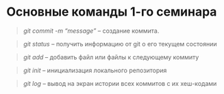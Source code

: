 # Основные команды 1-го семинара

 > *git commit -m “message”*  – создание коммита.
 
 > *git status* – получить информацию от git о его текущем состоянии
 
 > *git add* – добавить файл или файлы к следующему коммиту

 > *git init* – инициализация локального репозитория

 > *git log* – вывод на экран истории всех коммитов с их хеш-кодами
